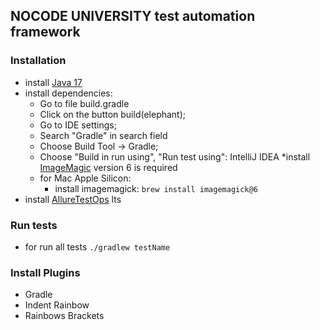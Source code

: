 ## NOCODE UNIVERSITY test automation framework

### Installation

* install [Java 17](https://www.oracle.com/java/technologies/javase/jdk17-archive-downloads.html)
* install dependencies:
    * Go to file build.gradle
    * Click on the button build(elephant);
    * Go to IDE settings;
    * Search "Gradle" in search field
    * Choose Build Tool -> Gradle;
    * Choose "Build in run using", "Run test using": IntelliJ IDEA
      *install [ImageMagic](https://imagemagick.org/script/download.php) version 6 is required
    * for Mac Apple Silicon:
        * install imagemagick: `brew install imagemagick@6`
* install [AllureTestOps](https://docs.qameta.io/allure-testops/getstarted/installation/) lts

### Run tests

* for run all tests `./gradlew testName`

### Install Plugins

* Gradle
* Indent Rainbow
* Rainbows Brackets 


